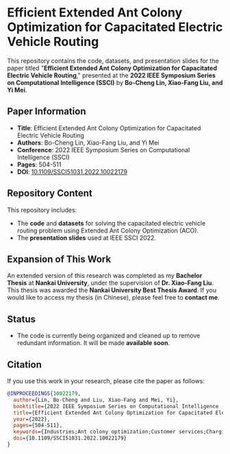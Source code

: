 # Efficient Extended Ant Colony Optimization for Capacitated Electric Vehicle Routing

This repository contains the code, datasets, and presentation slides for the paper titled "**Efficient Extended Ant Colony Optimization for Capacitated Electric Vehicle Routing**," presented at the **2022 IEEE Symposium Series on Computational Intelligence (SSCI)** by **Bo-Cheng Lin, Xiao-Fang Liu, and Yi Mei**.

## Paper Information

- **Title**: Efficient Extended Ant Colony Optimization for Capacitated Electric Vehicle Routing
- **Authors**: Bo-Cheng Lin, Xiao-Fang Liu, and Yi Mei
- **Conference**: 2022 IEEE Symposium Series on Computational Intelligence (SSCI)
- **Pages**: 504-511
- **DOI**: [10.1109/SSCI51031.2022.10022179](https://doi.org/10.1109/SSCI51031.2022.10022179)

## Repository Content

This repository includes:
- The **code** and **datasets** for solving the capacitated electric vehicle routing problem using Extended Ant Colony Optimization (ACO).
- The **presentation slides** used at IEEE SSCI 2022.

## Expansion of This Work

An extended version of this research was completed as my **Bachelor Thesis** at **Nankai University**, under the supervision of **Dr. Xiao-Fang Liu**. This thesis was awarded the **Nankai University Best Thesis Award**. If you would like to access my thesis (in Chinese), please feel free to **contact me**.

## Status

- The code is currently being organized and cleaned up to remove redundant information. It will be made **available soon**.

## Citation

If you use this work in your research, please cite the paper as follows:

```bibtex
@INPROCEEDINGS{10022179,
  author={Lin, Bo-Cheng and Liu, Xiao-Fang and Mei, Yi},
  booktitle={2022 IEEE Symposium Series on Computational Intelligence (SSCI)}, 
  title={Efficient Extended Ant Colony Optimization for Capacitated Electric Vehicle Routing}, 
  year={2022},
  pages={504-511},
  keywords={Industries;Ant colony optimization;Customer services;Charging stations;Routing;Electric vehicles;Batteries;Ant colony optimization (ACO);capacitated vehicle routing problem (VRP);combinatorial optimization;electric vehicle (EV) routing problem;vehicle charging problem},
  doi={10.1109/SSCI51031.2022.10022179}
}
